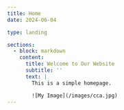 ```yaml
---
title: Home
date: 2024-06-04

type: landing

sections:
  - block: markdown
    content:
      title: Welcome to Our Website
      subtitle: ''
      text: |
        This is a simple homepage.

        ![My Image](/images/cca.jpg)
---
```

